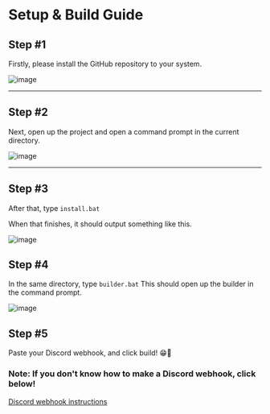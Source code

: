# Setup & Build Guide

## Step #1

Firstly, please install the GitHub repository to your system.

![image](https://user-images.githubusercontent.com/106935765/189263471-6f73f889-d9d3-4553-8977-fa7b4e2fb922.png)

---

## Step #2

Next, open up the project and open a command prompt in the current directory.

![image](https://user-images.githubusercontent.com/106935765/189263608-730fe0c3-4093-4086-b3d2-63d7f2d52fab.png)

---

## Step #3

After that, type `install.bat`

When that finishes, it should output something like this.

![image](https://user-images.githubusercontent.com/106935765/189263691-9ad0ad10-165b-44d9-a226-932988f7ada1.png)

## Step #4

In the same directory, type `builder.bat`
This should open up the builder in the command prompt.

![image](https://user-images.githubusercontent.com/106935765/189263785-e034c842-475e-4c0a-8583-76b6b546dfdb.png)

## Step #5

Paste your Discord webhook, and click build! 😁💜

### Note: If you don't know how to make a Discord webhook, click below!
[Discord webhook instructions](./WEBHOOK.md)
